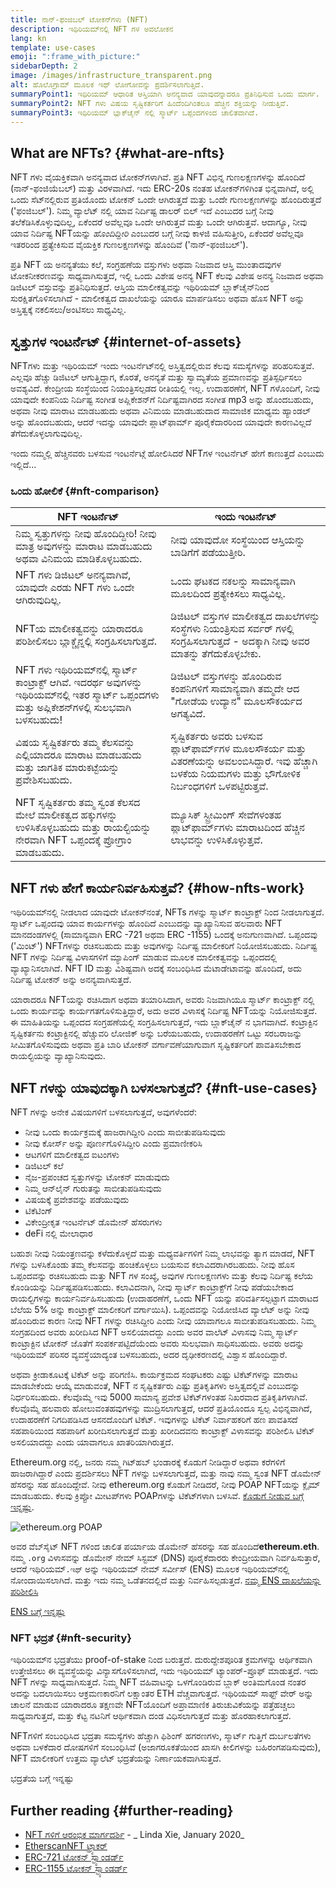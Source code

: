 ```yaml
---
title: ನಾನ್-ಫಂಜಿಬಲ್ ಟೋಕನ್‍ಗಳು (NFT)
description: ಇಥಿರಿಯಮ್‍ನಲ್ಲಿ NFT ಗಳ ಅವಲೋಕನ
lang: kn
template: use-cases
emoji: ":frame_with_picture:"
sidebarDepth: 2
image: /images/infrastructure_transparent.png
alt: ಹೊಲೊಗ್ರಾಮ್ ಮೂಲಕ ಇಥ್ ಲೋಗೋವನ್ನು ಪ್ರದರ್ಶಿಸಲಾಗುತ್ತಿದೆ.
summaryPoint1: ಇಥಿರಿಯಮ್ ಆಧಾರಿತ ಆಸ್ತಿಯಾಗಿ ಅನನ್ಯವಾದ ಯಾವುದನ್ನಾದರೂ ಪ್ರತಿನಿಧಿಸುವ ಒಂದು ಮಾರ್ಗ.
summaryPoint2: NFT ಗಳು ವಿಷಯ ಸೃಷ್ಟಿಕರ್ತರಿಗೆ ಹಿಂದೆಂದಿಗಿಂತಲೂ ಹೆಚ್ಚಿನ ಶಕ್ತಿಯನ್ನು ನೀಡುತ್ತಿವೆ.
summaryPoint3: ಇಥಿರಿಯಮ್ ಬ್ಲಾಕ್‍ಚೈನ್ ನಲ್ಲಿ ಸ್ಮಾರ್ಟ್ ಒಪ್ಪಂದಗಳಿಂದ ಚಾಲಿತವಾಗಿದೆ.
---
```


## What are NFTs? {#what-are-nfts}

NFT ಗಳು ವೈಯಕ್ತಿಕವಾಗಿ ಅನನ್ಯವಾದ ಟೋಕನ್‍ಗಳಾಗಿವೆ. ಪ್ರತಿ NFT ವಿಭಿನ್ನ ಗುಣಲಕ್ಷಣಗಳನ್ನು ಹೊಂದಿದೆ (ನಾನ್-ಫಂಜಿಯೆಬಲ್) ಮತ್ತು ವಿರಳವಾಗಿದೆ. ಇದು ERC-20s ನಂತಹ ಟೋಕನ್‍ಗಳಿಗಿಂತ ಭಿನ್ನವಾಗಿದೆ, ಅಲ್ಲಿ ಒಂದು ಸೆಟ್‍ನಲ್ಲಿರುವ ಪ್ರತಿಯೊಂದು ಟೋಕನ್ ಒಂದೇ ಆಗಿರುತ್ತದೆ ಮತ್ತು ಒಂದೇ ಗುಣಲಕ್ಷಣಗಳನ್ನು ಹೊಂದಿರುತ್ತದೆ ('ಫಂಜಿಬಲ್'). ನಿಮ್ಮ ವ್ಯಾಲೆಟ್ ನಲ್ಲಿ ಯಾವ ನಿರ್ದಿಷ್ಟ ಡಾಲರ್ ಬಿಲ್ ಇದೆ ಎಂಬುದರ ಬಗ್ಗೆ ನೀವು ತಲೆಕೆಡಿಸಿಕೊಳ್ಳುವುದಿಲ್ಲ, ಏಕೆಂದರೆ ಅವೆಲ್ಲವೂ ಒಂದೇ ಆಗಿರುತ್ತವೆ ಮತ್ತು ಒಂದೇ ಆಗಿರುತ್ತವೆ. ಆದಾಗ್ಯೂ, ನೀವು ಯಾವ ನಿರ್ದಿಷ್ಟ NFTಯನ್ನು _ಹೊಂದಿದ್ದೀರಿ_ ಎಂಬುದರ ಬಗ್ಗೆ ನೀವು ಕಾಳಜಿ ವಹಿಸುತ್ತೀರಿ, ಏಕೆಂದರೆ ಅವೆಲ್ಲವೂ ಇತರರಿಂದ ಪ್ರತ್ಯೇಕಿಸುವ ವೈಯಕ್ತಿಕ ಗುಣಲಕ್ಷಣಗಳನ್ನು ಹೊಂದಿವೆ ('ನಾನ್-ಫಂಜಿಬಲ್').

ಪ್ರತಿ NFT ಯ ಅನನ್ಯತೆಯು ಕಲೆ, ಸಂಗ್ರಹಣೆಯ ವಸ್ತುಗಳು ಅಥವಾ ನಿಜವಾದ ಆಸ್ತಿ ಮುಂತಾದವುಗಳ ಟೋಕನೀಕರಣವನ್ನು ಸಾಧ್ಯವಾಗಿಸುತ್ತದೆ, ಇಲ್ಲಿ ಒಂದು ವಿಶೇಷ ಅನನ್ಯ NFT ಕೆಲವು ವಿಶೇಷ ಅನನ್ಯ ನಿಜವಾದ ಅಥವಾ ಡಿಜಿಟಲ್ ವಸ್ತುವನ್ನು ಪ್ರತಿನಿಧಿಸುತ್ತದೆ. ಆಸ್ತಿಯ ಮಾಲೀಕತ್ವವನ್ನು ಇಥಿರಿಯಮ್ ಬ್ಲಾಕ್‍ಚೈನ್‍ನಿಂದ ಸುರಕ್ಷಿತಗೊಳಿಸಲಾಗಿದೆ - ಮಾಲೀಕತ್ವದ ದಾಖಲೆಯನ್ನು ಯಾರೂ ಮಾರ್ಪಡಿಸಲು ಅಥವಾ ಹೊಸ NFT ಅನ್ನು ಅಸ್ತಿತ್ವಕ್ಕೆ ನಕಲಿಸಲು/ಅಂಟಿಸಲು ಸಾಧ್ಯವಿಲ್ಲ.

<YouTube id="Xdkkux6OxfM" />

## ಸ್ವತ್ತುಗಳ ಇಂಟರ್ನೆಟ್ {#internet-of-assets}

NFTಗಳು ಮತ್ತು ಇಥಿರಿಯಮ್ ಇಂದು ಇಂಟರ್ನೆಟ್‍ನಲ್ಲಿ ಅಸ್ತಿತ್ವದಲ್ಲಿರುವ ಕೆಲವು ಸಮಸ್ಯೆಗಳನ್ನು ಪರಿಹರಿಸುತ್ತವೆ. ಎಲ್ಲವೂ ಹೆಚ್ಚು ಡಿಜಿಟಲ್ ಆಗುತ್ತಿದ್ದಾಗ, ಕೊರತೆ, ಅನನ್ಯತೆ ಮತ್ತು ಸ್ವಾಮ್ಯತೆಯ ಪ್ರಮಾಣವನ್ನು ಪ್ರತಿಸ್ಪರ್ಧಿಸಲು ಅವಶ್ಯವಿದೆ. ಕೇಂದ್ರೀಯ ಸಂಸ್ಥೆಯಿಂದ ನಿಯಂತ್ರಿಸಲ್ಪಡದ ರೀತಿಯಲ್ಲಿ ಇಲ್ಲ. ಉದಾಹರಣೆಗೆ, NFT ಗಳೊಂದಿಗೆ, ನೀವು ಯಾವುದೇ ಕಂಪನಿಯ ನಿರ್ದಿಷ್ಟ ಸಂಗೀತ ಅಪ್ಲಿಕೇಶನ್‌ಗೆ ನಿರ್ದಿಷ್ಟವಾಗಿರದ ಸಂಗೀತ mp3 ಅನ್ನು ಹೊಂದಬಹುದು, ಅಥವಾ ನೀವು ಮಾರಾಟ ಮಾಡಬಹುದು ಅಥವಾ ವಿನಿಮಯ ಮಾಡಬಹುದಾದ ಸಾಮಾಜಿಕ ಮಾಧ್ಯಮ ಹ್ಯಾಂಡಲ್ ಅನ್ನು ಹೊಂದಬಹುದು, ಆದರೆ ಇದನ್ನು ಯಾವುದೇ ಪ್ಲಾಟ್‌ಫಾರ್ಮ್ ಪೂರೈಕೆದಾರರಿಂದ ಯಾವುದೇ ಕಾರಣವಿಲ್ಲದೆ ತೆಗೆದುಕೊಳ್ಳಲಾಗುವುದಿಲ್ಲ.

ಇಂದು ನಮ್ಮಲ್ಲಿ ಹೆಚ್ಚಿನವರು ಬಳಸುವ ಇಂಟರ್ನೆಟ್ಗೆ ಹೋಲಿಸಿದರೆ NFTಗಳ ಇಂಟರ್ನೆಟ್ ಹೇಗೆ ಕಾಣುತ್ತದೆ ಎಂಬುದು ಇಲ್ಲಿದೆ...

### ಒಂದು ಹೋಲಿಕೆ {#nft-comparison}

| NFT ಇಂಟರ್ನೆಟ್                                                                                                                                        | ಇಂದು ಇಂಟರ್ನೆಟ್                                                                                                                                             |
| ---------------------------------------------------------------------------------------------------------------------------------------------------- | ---------------------------------------------------------------------------------------------------------------------------------------------------------- |
| ನಿಮ್ಮ ಸ್ವತ್ತುಗಳನ್ನು ನೀವು ಹೊಂದಿದ್ದೀರಿ! ನೀವು ಮಾತ್ರ ಅವುಗಳನ್ನು ಮಾರಾಟ ಮಾಡಬಹುದು ಅಥವಾ ವಿನಿಮಯ ಮಾಡಿಕೊಳ್ಳಬಹುದು.                                                | ನೀವು ಯಾವುದೋ ಸಂಸ್ಥೆಯಿಂದ ಆಸ್ತಿಯನ್ನು ಬಾಡಿಗೆಗೆ ಪಡೆಯುತ್ತೀರಿ.                                                                                                    |
| NFT ಗಳು ಡಿಜಿಟಲ್ ಅನನ್ಯವಾಗಿವೆ, ಯಾವುದೇ ಎರಡು NFT ಗಳು ಒಂದೇ ಆಗಿರುವುದಿಲ್ಲ.                                                                                  | ಒಂದು ಘಟಕದ ನಕಲನ್ನು ಸಾಮಾನ್ಯವಾಗಿ ಮೂಲದಿಂದ ಪ್ರತ್ಯೇಕಿಸಲು ಸಾಧ್ಯವಿಲ್ಲ.                                                                                             |
| NFTಯ ಮಾಲೀಕತ್ವವನ್ನು ಯಾರಾದರೂ ಪರಿಶೀಲಿಸಲು ಬ್ಲಾಕ್ಚೈನ್ನಲ್ಲಿ ಸಂಗ್ರಹಿಸಲಾಗುತ್ತದೆ.                                                                             | ಡಿಜಿಟಲ್ ವಸ್ತುಗಳ ಮಾಲೀಕತ್ವದ ದಾಖಲೆಗಳನ್ನು ಸಂಸ್ಥೆಗಳು ನಿಯಂತ್ರಿಸುವ ಸರ್ವರ್ ಗಳಲ್ಲಿ ಸಂಗ್ರಹಿಸಲಾಗುತ್ತದೆ - ಅದಕ್ಕಾಗಿ ನೀವು ಅವರ ಮಾತನ್ನು ತೆಗೆದುಕೊಳ್ಳಬೇಕು.                   |
| NFT ಗಳು ಇಥಿರಿಯಮ್‍ನಲ್ಲಿ ಸ್ಮಾರ್ಟ್ ಕಾಂಟ್ರಾಕ್ಟ್ ಆಗಿವೆ. ಇದರರ್ಥ ಅವುಗಳನ್ನು ಇಥಿರಿಯಮ್‍ನಲ್ಲಿ ಇತರ ಸ್ಮಾರ್ಟ್ ಒಪ್ಪಂದಗಳು ಮತ್ತು ಅಪ್ಲಿಕೇಶನ್‍ಗಳಲ್ಲಿ ಸುಲಭವಾಗಿ ಬಳಸಬಹುದು! | ಡಿಜಿಟಲ್ ವಸ್ತುಗಳನ್ನು ಹೊಂದಿರುವ ಕಂಪನಿಗಳಿಗೆ ಸಾಮಾನ್ಯವಾಗಿ ತಮ್ಮದೇ ಆದ "ಗೋಡೆಯ ಉದ್ಯಾನ" ಮೂಲಸೌಕರ್ಯದ ಅಗತ್ಯವಿದೆ.                                                         |
| ವಿಷಯ ಸೃಷ್ಟಿಕರ್ತರು ತಮ್ಮ ಕೆಲಸವನ್ನು ಎಲ್ಲಿಯಾದರೂ ಮಾರಾಟ ಮಾಡಬಹುದು ಮತ್ತು ಜಾಗತಿಕ ಮಾರುಕಟ್ಟೆಯನ್ನು ಪ್ರವೇಶಿಸಬಹುದು.                                                | ಸೃಷ್ಟಿಕರ್ತರು ಅವರು ಬಳಸುವ ಪ್ಲಾಟ್‍ಫಾರ್ಮ್‍ಗಳ ಮೂಲಸೌಕರ್ಯ ಮತ್ತು ವಿತರಣೆಯನ್ನು ಅವಲಂಬಿಸಿದ್ದಾರೆ. ಇವು ಹೆಚ್ಚಾಗಿ ಬಳಕೆಯ ನಿಯಮಗಳು ಮತ್ತು ಭೌಗೋಳಿಕ ನಿರ್ಬಂಧಗಳಿಗೆ ಒಳಪಟ್ಟಿರುತ್ತವೆ. |
| NFT ಸೃಷ್ಟಿಕರ್ತರು ತಮ್ಮ ಸ್ವಂತ ಕೆಲಸದ ಮೇಲೆ ಮಾಲೀಕತ್ವದ ಹಕ್ಕುಗಳನ್ನು ಉಳಿಸಿಕೊಳ್ಳಬಹುದು ಮತ್ತು ರಾಯಲ್ಟಿಯನ್ನು ನೇರವಾಗಿ NFT ಒಪ್ಪಂದಕ್ಕೆ ಪ್ರೋಗ್ರಾಂ ಮಾಡಬಹುದು.           | ಮ್ಯೂಸಿಕ್ ಸ್ಟ್ರೀಮಿಂಗ್ ಸೇವೆಗಳಂತಹ ಪ್ಲಾಟ್‍ಫಾರ್ಮ್‍ಗಳು ಮಾರಾಟದಿಂದ ಹೆಚ್ಚಿನ ಲಾಭವನ್ನು ಉಳಿಸಿಕೊಳ್ಳುತ್ತವೆ.                                                              |

## NFT ಗಳು ಹೇಗೆ ಕಾರ್ಯನಿರ್ವಹಿಸುತ್ತವೆ? {#how-nfts-work}

ಇಥಿರಿಯಮ್‍ನಲ್ಲಿ ನೀಡಲಾದ ಯಾವುದೇ ಟೋಕನ್‍ನಂತೆ, NFTs ಗಳನ್ನು ಸ್ಮಾರ್ಟ್ ಕಾಂಟ್ರಾಕ್ಟ್ ನಿಂದ ನೀಡಲಾಗುತ್ತದೆ. ಸ್ಮಾರ್ಟ್ ಒಪ್ಪಂದವು ಯಾವ ಕಾರ್ಯಗಳನ್ನು ಹೊಂದಿದೆ ಎಂಬುದನ್ನು ವ್ಯಾಖ್ಯಾನಿಸುವ ಹಲವಾರು NFT ಮಾನದಂಡಗಳಲ್ಲಿ (ಸಾಮಾನ್ಯವಾಗಿ ERC -721 ಅಥವಾ ERC -1155) ಒಂದಕ್ಕೆ ಅನುಗುಣವಾಗಿದೆ. ಒಪ್ಪಂದವು ('ಮಿಂಟ್') NFTಗಳನ್ನು ರಚಿಸಬಹುದು ಮತ್ತು ಅವುಗಳನ್ನು ನಿರ್ದಿಷ್ಟ ಮಾಲೀಕರಿಗೆ ನಿಯೋಜಿಸಬಹುದು. ನಿರ್ದಿಷ್ಟ NFT ಗಳನ್ನು ನಿರ್ದಿಷ್ಟ ವಿಳಾಸಗಳಿಗೆ ಮ್ಯಾಪಿಂಗ್ ಮಾಡುವ ಮೂಲಕ ಮಾಲೀಕತ್ವವನ್ನು ಒಪ್ಪಂದದಲ್ಲಿ ವ್ಯಾಖ್ಯಾನಿಸಲಾಗಿದೆ. NFT ID ಮತ್ತು ವಿಶಿಷ್ಟವಾಗಿ ಅದಕ್ಕೆ ಸಂಬಂಧಿಸಿದ ಮೆಟಾಡೇಟಾವನ್ನು ಹೊಂದಿದೆ, ಅದು ನಿರ್ದಿಷ್ಟ ಟೋಕನ್ ಅನ್ನು ಅನನ್ಯವಾಗಿಸುತ್ತದೆ.

ಯಾರಾದರೂ NFTಯನ್ನು ರಚಿಸಿದಾಗ ಅಥವಾ ತಯಾರಿಸಿದಾಗ, ಅವರು ನಿಜವಾಗಿಯೂ ಸ್ಮಾರ್ಟ್ ಕಾಂಟ್ರಾಕ್ಟ್ ನಲ್ಲಿ ಒಂದು ಕಾರ್ಯವನ್ನು ಕಾರ್ಯಗತಗೊಳಿಸುತ್ತಿದ್ದಾರೆ, ಅದು ಅವರ ವಿಳಾಸಕ್ಕೆ ನಿರ್ದಿಷ್ಟ NFTಯನ್ನು ನಿಯೋಜಿಸುತ್ತದೆ. ಈ ಮಾಹಿತಿಯನ್ನು ಒಪ್ಪಂದದ ಸಂಗ್ರಹಣೆಯಲ್ಲಿ ಸಂಗ್ರಹಿಸಲಾಗುತ್ತದೆ, ಇದು ಬ್ಲಾಕ್‍ಚೈನ್ ನ ಭಾಗವಾಗಿದೆ. ಕಂಟ್ರಾಕ್ಟಿನ ಸೃಷ್ಟಿಕರ್ತನು ಕಂಟ್ರಾಕ್ಟಿನಲ್ಲಿ ಹೆಚ್ಚುವರಿ ಲೋಜಿಕ್ ಅನ್ನು ಬರೆಯಬಹುದು, ಉದಾಹರಣೆಗೆ ಒಟ್ಟು ಸರಬರಾಜನ್ನು ಸೀಮಿತಗೊಳಿಸುವುದು ಅಥವಾ ಪ್ರತಿ ಬಾರಿ ಟೋಕನ್ ವರ್ಗಾವಣೆಯಾಗುವಾಗ ಸೃಷ್ಟಿಕರ್ತರಿಗೆ ಪಾವತಿಸಬೇಕಾದ ರಾಯಲ್ಟಿಯನ್ನು ವ್ಯಾಖ್ಯಾನಿಸುವುದು.

## NFT ಗಳನ್ನು ಯಾವುದಕ್ಕಾಗಿ ಬಳಸಲಾಗುತ್ತದೆ? {#nft-use-cases}

NFT ಗಳನ್ನು ಅನೇಕ ವಿಷಯಗಳಿಗೆ ಬಳಸಲಾಗುತ್ತದೆ, ಅವುಗಳೆಂದರೆ:

- ನೀವು ಒಂದು ಕಾರ್ಯಕ್ರಮಕ್ಕೆ ಹಾಜರಾಗಿದ್ದೀರಿ ಎಂದು ಸಾಬೀತುಪಡಿಸುವುದು
- ನೀವು ಕೋರ್ಸ್ ಅನ್ನು ಪೂರ್ಣಗೊಳಿಸಿದ್ದೀರಿ ಎಂದು ಪ್ರಮಾಣೀಕರಿಸಿ
- ಆಟಗಳಿಗೆ ಮಾಲೀಕತ್ವದ ಐಟಂಗಳು
- ಡಿಜಿಟಲ್ ಕಲೆ
- ನೈಜ-ಪ್ರಪಂಚದ ಸ್ವತ್ತುಗಳನ್ನು ಟೋಕನ್ ಮಾಡುವುದು
- ನಿಮ್ಮ ಆನ್‍ಲೈನ್ ಗುರುತನ್ನು ಸಾಬೀತುಪಡಿಸುವುದು
- ವಿಷಯಕ್ಕೆ ಪ್ರವೇಶವನ್ನು ಪಡೆಯುವುದು
- ಟಿಕೆಟಿಂಗ್
- ವಿಕೇಂದ್ರೀಕೃತ ಇಂಟರ್ನೆಟ್ ಡೊಮೇನ್ ಹೆಸರುಗಳು
- deFi ನಲ್ಲಿ ಮೇಲಾಧಾರ

ಬಹುಶಃ ನೀವು ನಿಯಂತ್ರಣವನ್ನು ಕಳೆದುಕೊಳ್ಳದೆ ಮತ್ತು ಮಧ್ಯವರ್ತಿಗಳಿಗೆ ನಿಮ್ಮ ಲಾಭವನ್ನು ತ್ಯಾಗ ಮಾಡದೆ, NFT ಗಳನ್ನು ಬಳಸಿಕೊಂಡು ತಮ್ಮ ಕೆಲಸವನ್ನು ಹಂಚಿಕೊಳ್ಳಲು ಬಯಸುವ ಕಲಾವಿದರಾಗಿರಬಹುದು. ನೀವು ಹೊಸ ಒಪ್ಪಂದವನ್ನು ರಚಿಸಬಹುದು ಮತ್ತು NFT ಗಳ ಸಂಖ್ಯೆ, ಅವುಗಳ ಗುಣಲಕ್ಷಣಗಳು ಮತ್ತು ಕೆಲವು ನಿರ್ದಿಷ್ಟ ಕಲೆಯ ಕೊಂಡಿಯನ್ನು ನಿರ್ದಿಷ್ಟಪಡಿಸಬಹುದು. ಕಲಾವಿದನಾಗಿ, ನೀವು ಸ್ಮಾರ್ಟ್ ಕಾಂಟ್ರಾಕ್ಟ್‌ಗೆ ನೀವು ಪಡೆಯಬೇಕಾದ ರಾಯಲ್ಟಿಗಳನ್ನು ಕಾರ್ಯನಿರ್ವಹಿಸಬಹುದು (ಉದಾಹರಣೆಗೆ, ಒಂದು NFT ಯನ್ನು ಪರಿವರ್ತಿಸಲ್ಪಟ್ಟಾಗ ಮಾರಾಟದ ಬೆಲೆಯ 5% ಅನ್ನು ಕಾಂಟ್ರಾಕ್ಟ್ ಮಾಲೀಕರಿಗೆ ವರ್ಗಾಯಿಸಿ). ಒಪ್ಪಂದವನ್ನು ನಿಯೋಜಿಸಿದ ವ್ಯಾಲೆಟ್ ಅನ್ನು ನೀವು ಹೊಂದಿರುವ ಕಾರಣ ನೀವು NFT ಗಳನ್ನು ರಚಿಸಿದ್ದೀರಿ ಎಂದು ನೀವು ಯಾವಾಗಲೂ ಸಾಬೀತುಪಡಿಸಬಹುದು. ನಿಮ್ಮ ಸಂಗ್ರಹದಿಂದ ಅವರು ಖರೀದಿಸಿದ NFT ಅಸಲಿಯಾದದ್ದು ಎಂದು ಅವರ ವಾಲೆಟ್ ವಿಳಾಸವು ನಿಮ್ಮ ಸ್ಮಾರ್ಟ್ ಕಾಂಟ್ರಾಕ್ಟಿನ ಟೋಕನ್‌ ಜೊತೆಗೆ ಸಂಪರ್ಕಪಟ್ಟಿದೆಯೆಂದು ಅವರು ಸುಲಭವಾಗಿ ಸಾಧಿಸಬಹುದು. ಅವರು ಅದನ್ನು ಇಥಿರಿಯಮ್ ಪರಿಸರ ವ್ಯವಸ್ಥೆಯಾದ್ಯಂತ ಬಳಸಬಹುದು, ಅದರ ದೃಢೀಕರಣದಲ್ಲಿ ವಿಶ್ವಾಸ ಹೊಂದಿದ್ದಾರೆ.

ಅಥವಾ ಕ್ರೀಡಾಕೂಟಕ್ಕೆ ಟಿಕೆಟ್ ಅನ್ನು ಪರಿಗಣಿಸಿ. ಕಾರ್ಯಕ್ರಮದ ಸಂಘಟಕರು ಎಷ್ಟು ಟಿಕೆಟ್‌ಗಳನ್ನು ಮಾರಾಟ ಮಾಡಬೇಕೆಂದು ಆಯ್ಕೆ ಮಾಡುವಂತೆ, NFT ನ ಸೃಷ್ಟಿಕರ್ತರು ಎಷ್ಟು ಪ್ರತಿಕೃತಿಗಳು ಅಸ್ತಿತ್ವದಲ್ಲಿವೆ ಎಂಬುದನ್ನು ನಿರ್ಧರಿಸಬಹುದು. ಕೆಲವೊಮ್ಮೆ ಇವು 5000 ಸಾಮಾನ್ಯ ಪ್ರವೇಶ ಟಿಕೆಟ್‌ಗಳಂತಹ ನಿಖರವಾದ ಪ್ರತಿಕೃತಿಗಳಾಗಿವೆ. ಕೆಲವೊಮ್ಮೆ ಹಲವಾರು ಹೋಲುವಂತಹವುಗಳನ್ನು ಮುದ್ರಿಸಲಾಗುತ್ತದೆ, ಆದರೆ ಪ್ರತಿಯೊಂದೂ ಸ್ವಲ್ಪ ವಿಭಿನ್ನವಾಗಿದೆ, ಉದಾಹರಣೆಗೆ ನಿಗದಿಪಡಿಸಿದ ಆಸನದೊಂದಿಗೆ ಟಿಕೆಟ್. ಇವುಗಳನ್ನು ಟಿಕೆಟ್ ನಿರ್ವಾಹಕರಿಗೆ ಹಣ ಪಾವತಿಸದೆ ಸಹಪಾಠಿಯಿಂದ ಸಹಪಾಠಿಗೆ ಖರೀದಿಸಲಾಗುತ್ತದೆ ಮತ್ತು ಖರೀದಿದವನು ಕಾಂಟ್ರಾಕ್ಟ್ ವಿಳಾಸವನ್ನು ಪರಿಶೀಲಿಸಿ ಟಿಕೆಟ್ ಅಸಲಿಯಾದದ್ದು ಎಂದು ಯಾವಾಗಲೂ ಖಾತರಿಯಾಗಿರುತ್ತದೆ.

Ethereum.org ನಲ್ಲಿ, ಜನರು ನಮ್ಮ ಗಿಟ್‍ಹಬ್ ಭಂಡಾರಕ್ಕೆ ಕೊಡುಗೆ ನೀಡಿದ್ದಾರೆ ಅಥವಾ ಕರೆಗಳಿಗೆ ಹಾಜರಾಗಿದ್ದಾರೆ ಎಂದು ಪ್ರದರ್ಶಿಸಲು NFT ಗಳನ್ನು ಬಳಸಲಾಗುತ್ತದೆ, ಮತ್ತು ನಾವು ನಮ್ಮ ಸ್ವಂತ NFT ಡೊಮೇನ್ ಹೆಸರನ್ನು ಸಹ ಹೊಂದಿದ್ದೇವೆ. ನೀವು ethereum.org ಕೊಡುಗೆ ನೀಡಿದರೆ, ನೀವು POAP NFTಯನ್ನು ಕ್ಲೈಮ್ ಮಾಡಬಹುದು. ಕೆಲವು ಕ್ರಿಪ್ಟೋ ಮೀಟಪ್‍ಗಳು POAPಗಳನ್ನು ಟಿಕೆಟ್‍ಗಳಾಗಿ ಬಳಸಿವೆ. [ಕೊಡುಗೆ ನೀಡುವ ಬಗ್ಗೆ ಇನ್ನಷ್ಟು](/contributing/#poap).

![ethereum.org POAP](./poap.png)

ಅವರ ವೆಬ್‍ಸೈಟ್ NFT ಗಳಿಂದ ಚಾಲಿತ ಪರ್ಯಾಯ ಡೊಮೇನ್ ಹೆಸರನ್ನು ಸಹ ಹೊಂದಿದೆ**ethereum.eth**. ನಮ್ಮ `.org` ವಿಳಾಸವನ್ನು ಡೊಮೇನ್ ನೇಮ್ ಸಿಸ್ಟಮ್ (DNS) ಪೂರೈಕೆದಾರರು ಕೇಂದ್ರೀಯವಾಗಿ ನಿರ್ವಹಿಸುತ್ತಾರೆ, ಆದರೆ ಇಥಿರಿಯಮ್`.ಇಥ್` ಅನ್ನು ಇಥಿರಿಯಮ್ ನೇಮ್ ಸರ್ವೀಸ್ (ENS) ಮೂಲಕ ಇಥಿರಿಯಮ್‍ನಲ್ಲಿ ನೋಂದಾಯಿಸಲಾಗಿದೆ. ಮತ್ತು ಇದು ನಮ್ಮ ಒಡೆತನದಲ್ಲಿದೆ ಮತ್ತು ನಿರ್ವಹಿಸಲ್ಪಡುತ್ತದೆ. [ನಮ್ಮ ENS ದಾಖಲೆಯನ್ನು ಪರಿಶೀಲಿಸಿ](https://app.ens.domains/name/ethereum.eth)

[ENS ಬಗ್ಗೆ ಇನ್ನಷ್ಟು](https://app.ens.domains)

<Divider />

### NFT ಭದ್ರತೆ {#nft-security}

ಇಥಿರಿಯಮ್‍ನ ಭದ್ರತೆಯು proof-of-stake ನಿಂದ ಬರುತ್ತದೆ. ದುರುದ್ದೇಶಪೂರಿತ ಕ್ರಮಗಳನ್ನು ಆರ್ಥಿಕವಾಗಿ ಉತ್ತೇಜಿಸಲು ಈ ವ್ಯವಸ್ಥೆಯನ್ನು ವಿನ್ಯಾಸಗೊಳಿಸಲಾಗಿದೆ, ಇದು ಇಥಿರಿಯಮ್ ಟ್ಯಾಂಪರ್-ಪ್ರೂಫ್ ಮಾಡುತ್ತದೆ. ಇದು NFT ಗಳನ್ನು ಸಾಧ್ಯವಾಗಿಸುತ್ತದೆ. ನಿಮ್ಮ NFT ವಹಿವಾಟನ್ನು ಒಳಗೊಂಡಿರುವ ಬ್ಲಾಕ್ ಅಂತಿಮಗೊಂಡ ನಂತರ ಅದನ್ನು ಬದಲಾಯಿಸಲು ಆಕ್ರಮಣಕಾರನಿಗೆ ಲಕ್ಷಾಂತರ ETH ವೆಚ್ಚವಾಗುತ್ತದೆ. ಇಥಿರಿಯಮ್ ಸಾಫ್ಟ್ ವೇರ್ ಅನ್ನು ಚಾಲನೆ ಮಾಡುವ ಯಾರಾದರೂ ತಕ್ಷಣವೇ NFTಯೊಂದಿಗೆ ಅಪ್ರಾಮಾಣಿಕ ತಿರುಚುವಿಕೆಯನ್ನು ಪತ್ತೆಹಚ್ಚಲು ಸಾಧ್ಯವಾಗುತ್ತದೆ, ಮತ್ತು ಕೆಟ್ಟ ನಟನಿಗೆ ಆರ್ಥಿಕವಾಗಿ ದಂಡ ವಿಧಿಸಲಾಗುತ್ತದೆ ಮತ್ತು ಹೊರಹಾಕಲಾಗುತ್ತದೆ.

NFTಗಳಿಗೆ ಸಂಬಂಧಿಸಿದ ಭದ್ರತಾ ಸಮಸ್ಯೆಗಳು ಹೆಚ್ಚಾಗಿ ಫಿಶಿಂಗ್ ಹಗರಣಗಳು, ಸ್ಮಾರ್ಟ್ ಗುತ್ತಿಗೆ ದುರ್ಬಲತೆಗಳು ಅಥವಾ ಬಳಕೆದಾರ ದೋಷಗಳಿಗೆ ಸಂಬಂಧಿಸಿವೆ (ಅಜಾಗರೂಕತೆಯಿಂದ ಖಾಸಗಿ ಕೀಲಿಗಳನ್ನು ಬಹಿರಂಗಪಡಿಸುವುದು), NFT ಮಾಲೀಕರಿಗೆ ಉತ್ತಮ ವ್ಯಾಲೆಟ್ ಭದ್ರತೆಯನ್ನು ನಿರ್ಣಾಯಕವಾಗಿಸುತ್ತದೆ.

<ButtonLink href="/security/">
  ಭದ್ರತೆಯ ಬಗ್ಗೆ ಇನ್ನಷ್ಟು
</ButtonLink>

## Further reading {#further-reading}

- [NFT ಗಳಿಗೆ ಆರಂಭಿಕ ಮಾರ್ಗದರ್ಶಿ](https://linda.mirror.xyz/df649d61efb92c910464a4e74ae213c4cab150b9cbcc4b7fb6090fc77881a95d) - _ Linda Xie, January 2020_
- [EtherscanNFT ಟ್ರ್ಯಾಕರ್](https://etherscan.io/nft-top-contracts)
- [ERC-721 ಟೋಕನ್ ಸ್ಟ್ಯಾಂಡರ್ಡ್](/developers/docs/standards/tokens/erc-721/)
- [ERC-1155 ಟೋಕನ್ ಸ್ಟ್ಯಾಂಡರ್ಡ್](/developers/docs/standards/tokens/erc-1155/)

<Divider />

<QuizWidget quizKey="nfts" />
